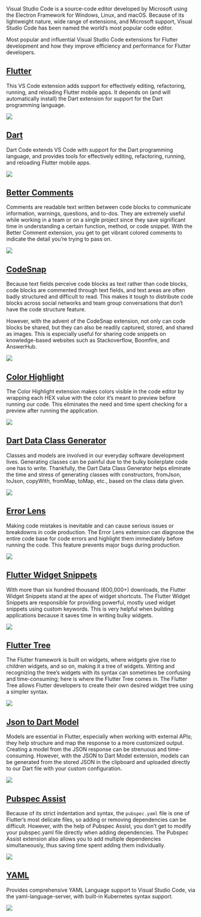 Visual Studio Code is a source-code editor developed by Microsoft using the Electron Framework for Windows, Linux, and macOS. Because of its lightweight nature, wide range of extensions, and Microsoft support, Visual Studio Code has been named the world’s most popular code editor.

Most popular and influential Visual Studio Code extensions for Flutter development and how they improve efficiency and performance for Flutter developers.

## [Flutter](https://marketplace.visualstudio.com/items?itemName=Dart-Code.flutter)

This VS Code extension adds support for effectively editing, refactoring, running, and reloading Flutter mobile apps. It depends on (and will automatically install) the Dart extension for support for the Dart programming language.

![](https://dart-code.gallerycdn.vsassets.io/extensions/dart-code/flutter/3.65.20230510/1683741085278/Microsoft.VisualStudio.Services.Icons.Default)

## [Dart](https://marketplace.visualstudio.com/items?itemName=Dart-Code.dart-code)

Dart Code extends VS Code with support for the Dart programming language, and provides tools for effectively editing, refactoring, running, and reloading Flutter mobile apps.

![](https://dart-code.gallerycdn.vsassets.io/extensions/dart-code/dart-code/3.65.20230518/1684416177851/Microsoft.VisualStudio.Services.Icons.Default)

## [Better Comments](https://marketplace.visualstudio.com/items?itemName=aaron-bond.better-comments)

Comments are readable text written between code blocks to communicate information, warnings, questions, and to-dos. They are extremely useful while working in a team or on a single project since they save significant time in understanding a certain function, method, or code snippet. With the Better Comment extension, you get to get vibrant colored comments to indicate the detail you’re trying to pass on.

![](https://blog.openreplay.com/images/top-visual-studio-code-extensions-for-flutter-developers/images/s_C79DF80312E818CB62597230096558A89E616D377D4B1E4C446E7558E34954E3_1670244146109_+bottom_nav_merchant.dart+-+skiipe+-+Visual+Studio+Code+12_5_2022+1_40_58+PM+2.png)

## [CodeSnap](https://marketplace.visualstudio.com/items?itemName=adpyke.codesnap)

Because text fields perceive code blocks as text rather than code blocks, code blocks are commented through text fields, and text areas are often badly structured and difficult to read. This makes it tough to distribute code blocks across social networks and team group conversations that don’t have the code structure feature.

However, with the advent of the CodeSnap extension, not only can code blocks be shared, but they can also be readily captured, stored, and shared as images. This is especially useful for sharing code snippets on knowledge-based websites such as Stackoverflow, Boomfire, and AnswerHub.

![](https://blog.openreplay.com/images/top-visual-studio-code-extensions-for-flutter-developers/images/s_C79DF80312E818CB62597230096558A89E616D377D4B1E4C446E7558E34954E3_1670246048264_ezgif.com-gif-maker.gif)

## [Color Highlight](https://marketplace.visualstudio.com/items?itemName=naumovs.color-highlight)

The Color Highlight extension makes colors visible in the code editor by wrapping each HEX value with the color it’s meant to preview before running our code. This eliminates the need and time spent checking for a preview after running the application.

![](https://blog.openreplay.com/images/top-visual-studio-code-extensions-for-flutter-developers/images/s_C79DF80312E818CB62597230096558A89E616D377D4B1E4C446E7558E34954E3_1670248411431_+home.dart+-+skiipe+-+Visual+Studio+Code+12_5_2022+2_51_46+PM+2.png)

## [Dart Data Class Generator](https://marketplace.visualstudio.com/items?itemName=hzgood.dart-data-class-generator)

Classes and models are involved in our everyday software development lives. Generating classes can be painful due to the bulky boilerplate code one has to write. Thankfully, the Dart Data Class Generator helps eliminate the time and stress of generating classes with constructors, fromJson, toJson, copyWith, fromMap, toMap, etc., based on the class data given.

![](https://blog.openreplay.com/images/top-visual-studio-code-extensions-for-flutter-developers/images/s_C79DF80312E818CB62597230096558A89E616D377D4B1E4C446E7558E34954E3_1670344972481_ezgif.com-gif-maker2.gif)

## [Error Lens](https://marketplace.visualstudio.com/items?itemName=usernamehw.errorlens)

Making code mistakes is inevitable and can cause serious issues or breakdowns in code production. The Error Lens extension can diagnose the entire code base for code errors and highlight them immediately before running the code. This feature prevents major bugs during production.

![](https://blog.openreplay.com/images/top-visual-studio-code-extensions-for-flutter-developers/images/s_C79DF80312E818CB62597230096558A89E616D377D4B1E4C446E7558E34954E3_1670345135997_image.png)

## [Flutter Widget Snippets](https://marketplace.visualstudio.com/items?itemName=alexisvt.flutter-snippets)

With more than six hundred thousand (600,000+) downloads, the Flutter Widget Snippets stand at the apex of widget shortcuts. The Flutter Widget Snippets are responsible for providing powerful, mostly used widget snippets using custom keywords. This is very helpful when building applications because it saves time in writing bulky widgets.

![](https://blog.openreplay.com/images/top-visual-studio-code-extensions-for-flutter-developers/images/s_C79DF80312E818CB62597230096558A89E616D377D4B1E4C446E7558E34954E3_1670345711329_ezgif.com-gif-maker+1.gif)

## [Flutter Tree](https://marketplace.visualstudio.com/items?itemName=marcelovelasquez.flutter-tree)

The Flutter framework is built on widgets, where widgets give rise to children widgets, and so on, making it a tree of widgets. Writing and recognizing the tree’s widgets with its syntax can sometimes be confusing and time-consuming; here is where the Flutter Tree comes in. The Flutter Tree allows Flutter developers to create their own desired widget tree using a simpler syntax.

![](https://blog.openreplay.com/images/top-visual-studio-code-extensions-for-flutter-developers/images/s_C79DF80312E818CB62597230096558A89E616D377D4B1E4C446E7558E34954E3_1670348662025_ezgif.com-gif-maker+2.gif)

## [Json to Dart Model](https://marketplace.visualstudio.com/items?itemName=hirantha.json-to-dart)

Models are essential in Flutter, especially when working with external APIs; they help structure and map the response to a more customized output. Creating a model from the JSON response can be strenuous and time-consuming. However, with the JSON to Dart Model extension, models can be generated from the stored JSON in the clipboard and uploaded directly to our Dart file with your custom configuration.

![](https://blog.openreplay.com/images/top-visual-studio-code-extensions-for-flutter-developers/images/s_C79DF80312E818CB62597230096558A89E616D377D4B1E4C446E7558E34954E3_1670352120990_ezgif.com-gif-maker+9.gif)

## [Pubspec Assist](https://marketplace.visualstudio.com/items?itemName=jeroen-meijer.pubspec-assist)

Because of its strict indentation and syntax, the `pubspec.yaml` file is one of Flutter’s most delicate files, so adding or removing dependencies can be difficult. However, with the help of Pubspec Assist, you don’t get to modify your pubspec.yaml file directly when adding dependencies. The Pubspec Assist extension also allows you to add multiple dependencies simultaneously, thus saving time spent adding them individually.

![](https://blog.openreplay.com/images/top-visual-studio-code-extensions-for-flutter-developers/images/s_C79DF80312E818CB62597230096558A89E616D377D4B1E4C446E7558E34954E3_1670368917223_ezgif.com-gif-maker+3.gif)

## [YAML](https://marketplace.visualstudio.com/items?itemName=redhat.vscode-yaml)

Provides comprehensive YAML Language support to Visual Studio Code, via the yaml-language-server, with built-in Kubernetes syntax support.

![](https://raw.githubusercontent.com/redhat-developer/vscode-yaml/main/images/demo.gif)


